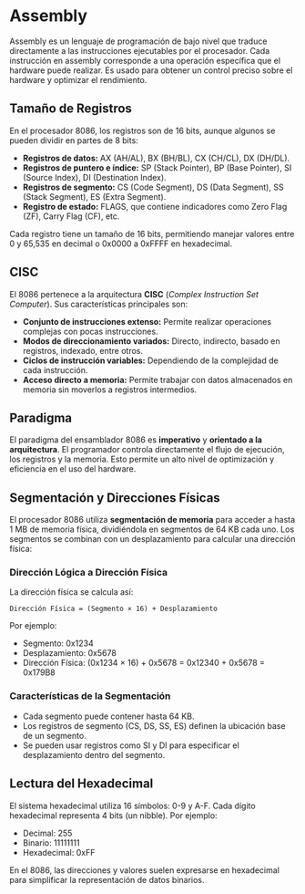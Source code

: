 # Assembly
Assembly es un lenguaje de programación de bajo nivel que traduce directamente a las instrucciones ejecutables por el procesador. Cada instrucción en assembly corresponde a una operación específica que el hardware puede realizar. Es usado para obtener un control preciso sobre el hardware y optimizar el rendimiento.

## Tamaño de Registros
En el procesador 8086, los registros son de 16 bits, aunque algunos se pueden dividir en partes de 8 bits:

- **Registros de datos:** AX (AH/AL), BX (BH/BL), CX (CH/CL), DX (DH/DL).
- **Registros de puntero e índice:** SP (Stack Pointer), BP (Base Pointer), SI (Source Index), DI (Destination Index).
- **Registros de segmento:** CS (Code Segment), DS (Data Segment), SS (Stack Segment), ES (Extra Segment).
- **Registro de estado:** FLAGS, que contiene indicadores como Zero Flag (ZF), Carry Flag (CF), etc.

Cada registro tiene un tamaño de 16 bits, permitiendo manejar valores entre 0 y 65,535 en decimal o 0x0000 a 0xFFFF en hexadecimal.

## CISC
El 8086 pertenece a la arquitectura **CISC** (*Complex Instruction Set Computer*). Sus características principales son:

- **Conjunto de instrucciones extenso:** Permite realizar operaciones complejas con pocas instrucciones.
- **Modos de direccionamiento variados:** Directo, indirecto, basado en registros, indexado, entre otros.
- **Ciclos de instrucción variables:** Dependiendo de la complejidad de cada instrucción.
- **Acceso directo a memoria:** Permite trabajar con datos almacenados en memoria sin moverlos a registros intermedios.

## Paradigma
El paradigma del ensamblador 8086 es **imperativo** y **orientado a la arquitectura**. El programador controla directamente el flujo de ejecución, los registros y la memoria. Esto permite un alto nivel de optimización y eficiencia en el uso del hardware.

## Segmentación y Direcciones Físicas

El procesador 8086 utiliza **segmentación de memoria** para acceder a hasta 1 MB de memoria física, dividiéndola en segmentos de 64 KB cada uno. Los segmentos se combinan con un desplazamiento para calcular una dirección física:

### Dirección Lógica a Dirección Física
La dirección física se calcula así:
```
Dirección Física = (Segmento × 16) + Desplazamiento
```
Por ejemplo:
- Segmento: 0x1234
- Desplazamiento: 0x5678
- Dirección Física: (0x1234 × 16) + 0x5678 = 0x12340 + 0x5678 = 0x179B8

### Características de la Segmentación
- Cada segmento puede contener hasta 64 KB.
- Los registros de segmento (CS, DS, SS, ES) definen la ubicación base de un segmento.
- Se pueden usar registros como SI y DI para especificar el desplazamiento dentro del segmento.

## Lectura del Hexadecimal
El sistema hexadecimal utiliza 16 símbolos: 0-9 y A-F. Cada dígito hexadecimal representa 4 bits (un nibble). Por ejemplo:

- Decimal: 255
- Binario: 11111111
- Hexadecimal: 0xFF

En el 8086, las direcciones y valores suelen expresarse en hexadecimal para simplificar la representación de datos binarios.
